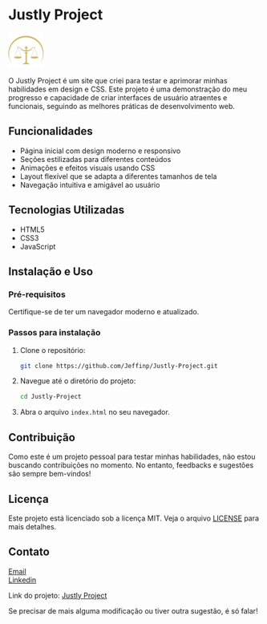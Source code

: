 # Justly Project

![Logo](https://github.com/Jeffinp/Justly-Project/blob/main/assets/logo.png)

O Justly Project é um site que criei para testar e aprimorar minhas habilidades em design e CSS. Este projeto é uma demonstração do meu progresso e capacidade de criar interfaces de usuário atraentes e funcionais, seguindo as melhores práticas de desenvolvimento web.

## Funcionalidades

- Página inicial com design moderno e responsivo
- Seções estilizadas para diferentes conteúdos
- Animações e efeitos visuais usando CSS
- Layout flexível que se adapta a diferentes tamanhos de tela
- Navegação intuitiva e amigável ao usuário

## Tecnologias Utilizadas

- HTML5
- CSS3
- JavaScript

## Instalação e Uso

### Pré-requisitos

Certifique-se de ter um navegador moderno e atualizado.

### Passos para instalação

1. Clone o repositório:
   ```bash
   git clone https://github.com/Jeffinp/Justly-Project.git
   ```
2. Navegue até o diretório do projeto:
   ```bash
   cd Justly-Project
   ```
3. Abra o arquivo `index.html` no seu navegador.

## Contribuição

Como este é um projeto pessoal para testar minhas habilidades, não estou buscando contribuições no momento. No entanto, feedbacks e sugestões são sempre bem-vindos!

## Licença

Este projeto está licenciado sob a licença MIT. Veja o arquivo [LICENSE](LICENSE) para mais detalhes.

## Contato

[Email](mailto:jefersonreisalmeida8356@gmail.com)
<br>
<a href="https://www.linkedin.com/in/jeferson-reis-877a942b7/">Linkedin</a>

Link do projeto: [Justly Project](https://github.com/Jeffinp/Justly-Project)

Se precisar de mais alguma modificação ou tiver outra sugestão, é só falar!
